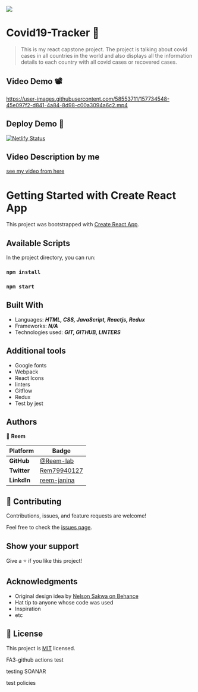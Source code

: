 
![](https://img.shields.io/static/v1?label=BY&message=Reemoz&color=pink)

<!-- Feel Free to Add, Update, Delete Any Section you find needs so -->

# Covid19-Tracker 🦠

> This is my react capstone project. The project is talking about covid cases in all countries in the world and also displays all the information details to each country with all covid cases or recovered cases.


## Video Demo 📽

https://user-images.githubusercontent.com/58553711/157734548-45e097f2-d841-4a84-8d98-c00a3094a6c2.mp4



## Deploy Demo 🚀

[![Netlify Status](https://api.netlify.com/api/v1/badges/cc500adb-5279-4240-9ff1-26be38ac6130/deploy-status)](https://covid19-tracker9.netlify.app/)

## Video Description by me

[see my video from here](https://www.loom.com/share/abd3e97140784135bbc8ddbf2906bb86)



# Getting Started with Create React App

This project was bootstrapped with [Create React App](https://github.com/facebook/create-react-app).



## Available Scripts

In the project directory, you can run:

### `npm install`

### `npm start`



## Built With

- Languages: _**HTML, CSS, JavaScript, Reactjs, Redux**_
- Frameworks: _**N/A**_
- Technologies used: _**GIT, GITHUB, LINTERS**_

## Additional tools
 - Google fonts
 - Webpack 
 - React Icons
 - linters
 - Gitflow
 - Redux
 - Test by jest


## Authors

<!-- Only Change Username for Different Accounts -->

👤 **Reem**

 Platform | Badge |
 --- | --- |
 **GitHub**  | [@Reem-lab](https://github.com/Reem-lab)
 **Twitter** | [Rem79940127](https://twitter.com/Rem79940127)
 **LinkdIn** | [reem-janina](https://www.linkedin.com/in/reem-janina-ab74ab21a/)


## 🤝 Contributing

Contributions, issues, and feature requests are welcome!



Feel free to check the [issues page](https://github.com/MrRamoun/WEBDEV/issues).

## Show your support

Give a ⭐️ if you like this project!

## Acknowledgments

- Original design idea by [Nelson Sakwa on Behance](https://www.behance.net/sakwadesignstudio)
- Hat tip to anyone whose code was used
- Inspiration
- etc

## 📝 License

This project is [MIT](/LICENSE) licensed.


FA3-github actions test

testing SOANAR


test policies
